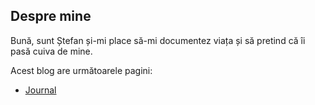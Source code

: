 
## Despre mine
Bună, sunt Ștefan și-mi place să-mi documentez viața și să pretind că îi pasă cuiva de mine. 

Acest blog are următoarele pagini:
* [Journal](/journal/journal.md)


